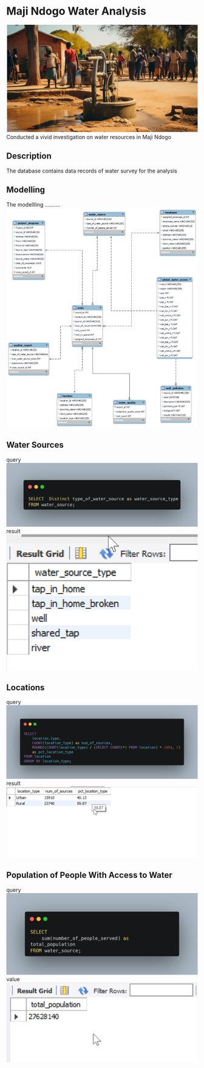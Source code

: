
# Maji Ndogo Water Analysis
![](intro.jpeg)
Conducted a vivid investigation on water resources in Maji Ndogo


## Description
The database contains data records of water survey for the analysis


## Modelling
The modellling ..........![](DBSQL.jpg)


## Water Sources
query
![](type_of_water_source.png)
result
![](water_source_types.png)


## Locations
query
![](water_source_location_query.png)
result
![](water_source_by_location_type.png)

## Population of People With Access to Water
query
![](population.png)
value
![](pop_figure.png)




